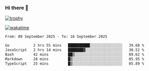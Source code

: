 ### Hi there 👋

[![trophy](https://github-profile-trophy.vercel.app/?username=cxnky&theme=dracula)](https://github.com/ryo-ma/github-profile-trophy)

[![wakatime](https://wakatime.com/badge/user/1c39c599-5497-41b9-a5be-2c4676e7fd23.svg)](https://wakatime.com/@1c39c599-5497-41b9-a5be-2c4676e7fd23)
<!--START_SECTION:waka-->

```txt
From: 09 September 2025 - To: 16 September 2025

Go           2 hrs 55 mins   ██████████░░░░░░░░░░░░░░░   39.68 %
JavaScript   2 hrs 14 mins   ███████▓░░░░░░░░░░░░░░░░░   30.52 %
Bash         42 mins         ██▒░░░░░░░░░░░░░░░░░░░░░░   09.62 %
Markdown     26 mins         █▒░░░░░░░░░░░░░░░░░░░░░░░   05.95 %
TypeScript   25 mins         █▒░░░░░░░░░░░░░░░░░░░░░░░   05.89 %
```

<!--END_SECTION:waka-->
